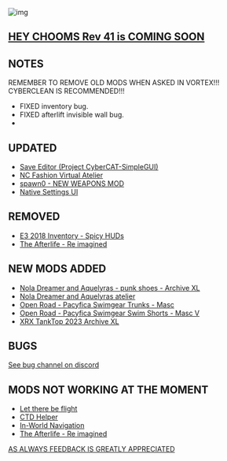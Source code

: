 ![img](https://s11.gifyu.com/images/Cuty-od-Dreams-Logo-YellowUP.png)

[HEY CHOOMS Rev 41 is COMING SOON](https://)
-

NOTES
-

REMEMBER TO REMOVE OLD MODS WHEN ASKED IN VORTEX!!! 
CYBERCLEAN IS RECOMMENDED!!!
- FIXED inventory bug.
- FIXED afterlift invisible wall bug.
- 

UPDATED
-

- [Save Editor (Project CyberCAT-SimpleGUI)](https://www.nexusmods.com/cyberpunk2077/mods/718)
- [NC Fashion Virtual Atelier](https://www.nexusmods.com/cyberpunk2077/mods/4805)
- [spawn0 - NEW WEAPONS MOD](https://www.nexusmods.com/cyberpunk2077/mods/3791)
- [Native Settings UI](https://www.nexusmods.com/cyberpunk2077/mods/3518?tab=description)

REMOVED
-

- [E3 2018 Inventory - Spicy HUDs](https://www.nexusmods.com/cyberpunk2077/mods/6901)
- [The Afterlife - Re imagined](https://www.nexusmods.com/cyberpunk2077/mods/7688?tab=description)

NEW MODS ADDED 
-

- [Nola Dreamer and Aquelyras - punk shoes - Archive XL](https://www.nexusmods.com/cyberpunk2077/mods/8702?tab=description)
- [Nola Dreamer and Aquelyras atelier](https://www.nexusmods.com/cyberpunk2077/mods/8704?tab=description)
- [Open Road - Pacyfica Swimgear Trunks - Masc](https://www.nexusmods.com/cyberpunk2077/mods/8742?tab=description)
- [Open Road - Pacyfica Swimgear Swim Shorts - Masc V](https://www.nexusmods.com/cyberpunk2077/mods/8741?tab=description)
- [XRX TankTop 2023 Archive XL](https://www.nexusmods.com/cyberpunk2077/mods/8738?tab=description)

BUGS
-

 [See bug channel on discord](https://discord.gg/xZNztPjA2u)
 

MODS NOT WORKING AT THE MOMENT 
-

- [Let there be flight](https://)
- [CTD Helper](https://)
- [In-World Navigation](https://)
- [The Afterlife - Re imagined](https://)

[AS ALWAYS FEEDBACK IS GREATLY APPRECIATED](https://)
